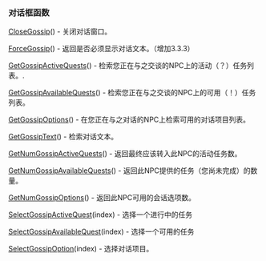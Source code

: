 ### 对话框函数

[CloseGossip](https://wow.gamepedia.com/API_CloseGossip)\(\) - 关闭对话窗口。

[ForceGossip](https://wow.gamepedia.com/API_ForceGossip)\(\) - 返回是否必须显示对话文本。（增加3.3.3）

[GetGossipActiveQuests](https://wow.gamepedia.com/API_GetGossipActiveQuests)\(\) - 检索您正在与之交谈的NPC上的活动（？）任务列表。.

[GetGossipAvailableQuests](https://wow.gamepedia.com/API_GetGossipAvailableQuests)\(\) - 检索您正在与之交谈的NPC上的可用（！）任务列表。

[GetGossipOptions](https://wow.gamepedia.com/API_GetGossipOptions)\(\) - 在您正在与之对话的NPC上检索可用的对话项目列表。

[GetGossipText](https://wow.gamepedia.com/API_GetGossipText)\(\) - 检索对话文本。

[GetNumGossipActiveQuests](https://wow.gamepedia.com/API_GetNumGossipActiveQuests)\(\) - 返回最终应该转入此NPC的活动任务数。

[GetNumGossipAvailableQuests](https://wow.gamepedia.com/API_GetNumGossipAvailableQuests)\(\) - 返回此NPC提供的任务（您尚未完成）的数量。

[GetNumGossipOptions](https://wow.gamepedia.com/API_GetNumGossipOptions)\(\) - 返回此NPC可用的会话选项数。

[SelectGossipActiveQuest](https://wow.gamepedia.com/API_SelectGossipActiveQuest)\(index\) - 选择一个进行中的任务

[SelectGossipAvailableQuest](https://wow.gamepedia.com/API_SelectGossipAvailableQuest)\(index\) - 选择一个可用的任务

[SelectGossipOption](https://wow.gamepedia.com/API_SelectGossipOption)\(index\) - 选择对话项目。



